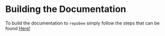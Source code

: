 # Building the Documentation #

To build the documentation to `repobee` simply follow the steps that can be found [Here!](https://repobee.readthedocs.io/en/stable/contributing.html#contributing-to-docs)